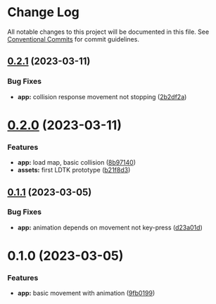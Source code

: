 # Change Log

All notable changes to this project will be documented in this file.
See [Conventional Commits](https://conventionalcommits.org) for commit guidelines.

## [0.2.1](https://github.com/xi72yow/Slimacy/compare/v0.2.0...v0.2.1) (2023-03-11)


### Bug Fixes

* **app:** collision response movement not stopping ([2b2df2a](https://github.com/xi72yow/Slimacy/commit/2b2df2a4cf1a98ac43dd6bc209237c23d3174bcb))





# [0.2.0](https://github.com/xi72yow/Slimacy/compare/v0.1.1...v0.2.0) (2023-03-11)


### Features

* **app:** load map, basic collision ([8b97140](https://github.com/xi72yow/Slimacy/commit/8b97140e5778cc989cd351a8a3160a0790727521))
* **assets:** first LDTK prototype ([b21f8d3](https://github.com/xi72yow/Slimacy/commit/b21f8d31dbea8f5d62daa4c23c1f13cb7d995f27))





## [0.1.1](https://github.com/xi72yow/Slimacy/compare/v0.1.0...v0.1.1) (2023-03-05)


### Bug Fixes

* **app:** animation depends on movement not key-press ([d23a01d](https://github.com/xi72yow/Slimacy/commit/d23a01d98e1b8fecec21aa5cf0b9a5585475979c))





# 0.1.0 (2023-03-05)


### Features

* **app:** basic movement with animation ([9fb0199](https://github.com/xi72yow/Slimacy/commit/9fb0199a9ef6c0aa31da3eff41d08d11389337d0))
